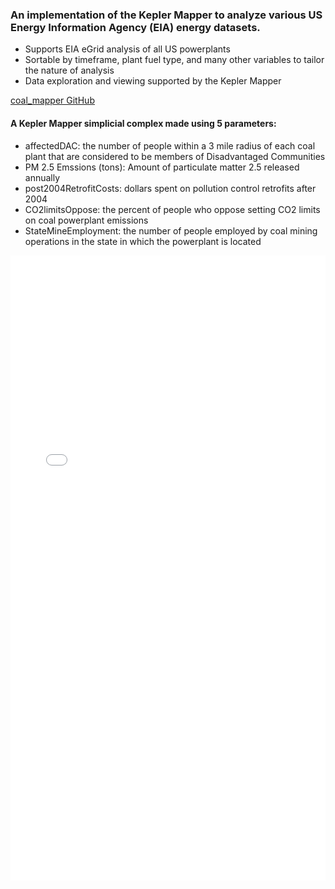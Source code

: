 ### An implementation of the Kepler Mapper to analyze various US Energy Information Agency (EIA) energy datasets.
- Supports EIA eGrid analysis of all US powerplants
- Sortable by timeframe, plant fuel type, and many other variables to tailor the nature of analysis
- Data exploration and viewing supported by the Kepler Mapper

[coal_mapper GitHub](https://github.com/sgathrid/coal_mapper)

#### A Kepler Mapper simplicial complex made using 5 parameters:
- affectedDAC: the number of people within a 3 mile radius of each coal plant that are considered to be members of Disadvantaged Communities
- PM 2.5 Emssions (tons): Amount of particulate matter 2.5 released annually
- post2004RetrofitCosts: dollars spent on pollution control retrofits after 2004
- CO2limitsOppose: the percent of people who oppose setting CO2 limits on coal powerplant emissions
- StateMineEmployment: the number of people employed by coal mining operations in the state in which the powerplant is located


<iframe width="100%" height="1000px" seamless="" frameborder="0" scrolling="no" src="./DAC_mapper.html"></iframe>
